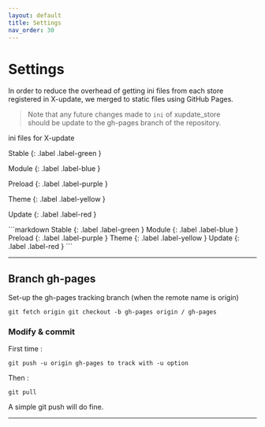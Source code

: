 ```yaml
---
layout: default
title: Settings
nav_order: 30
---
```



# [](#header-1)Settings


In order to reduce the overhead of getting ini files from each store  
registered in X-update, we merged to static files using GitHub Pages.  

> Note that any future changes made to `ini` of xupdate_store   
> should be update to the gh-pages branch of the repository.


ini files for X-update

<div class="code-example" markdown="1">
Stable
{: .label .label-green }

Module
{: .label .label-blue }

Preload
{: .label .label-purple }

Theme
{: .label .label-yellow }

Update
{: .label .label-red }
</div>
```markdown
Stable
{: .label .label-green }  
Module
{: .label .label-blue }  
Preload
{: .label .label-purple }  
Theme
{: .label .label-yellow }  
Update
{: .label .label-red }
```


* * *


## [](#header-2)Branch gh-pages

Set-up the gh-pages tracking branch (when the remote name is origin)

```
git fetch origin git checkout -b gh-pages origin / gh-pages

```

### [](#header-3)Modify & commit   

First time :  

```
git push -u origin gh-pages to track with -u option
```

Then :  

```
git pull 
```

A simple git push will do fine.


* * *

